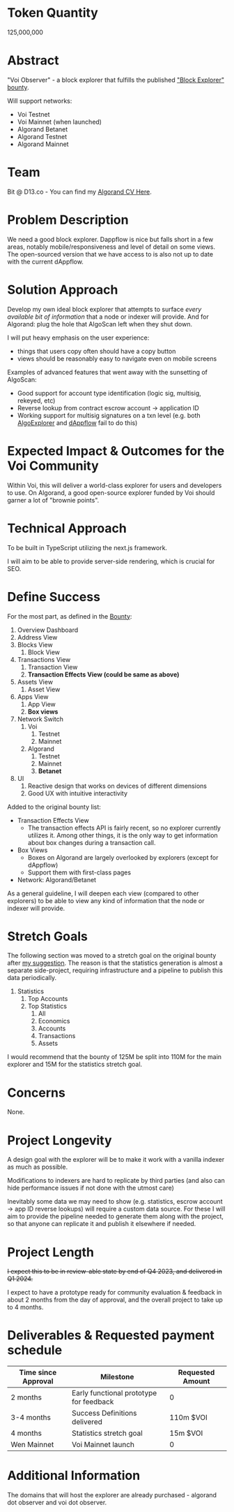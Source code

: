 # Token Quantity
125,000,000

# Abstract
"Voi Observer" - a block explorer that fulfills the published ["Block Explorer" bounty](https://github.com/VoiNetwork/governance/blob/5c4da0252513d5e91daaabd577f5cbe96d40d337/Bounties/Block%20Explorer.md).

Will support networks:

- Voi Testnet
- Voi Mainnet (when launched)
- Algorand Betanet
- Algorand Testnet
- Algorand Mainnet

# Team 

Bit @ D13.co - You can find my [Algorand CV Here](https://docs.google.com/document/d/1XMQ-4RzkK_BCcLlg77kA7Dk_c3JyWgfB2NtnBpN9oH0).

# Problem Description 

We need a good block explorer. Dappflow is nice but falls short in a few areas, notably mobile/responsiveness and level of detail on some views. The open-sourced version that we have access to is also not up to date with the current dAppflow.

# Solution Approach 

Develop my own ideal block explorer that attempts to surface _every available bit of information_ that a node or indexer will provide. And for Algorand: plug the hole that AlgoScan left when they shut down.

I will put heavy emphasis on the user experience:

- things that users copy often should have a copy button
- views should be reasonably easy to navigate even on mobile screens

Examples of advanced features that went away with the sunsetting of AlgoScan:

- Good support for account type identification (logic sig, multisig, rekeyed, etc)
- Reverse lookup from contract escrow account -> application ID
- Working support for multisig signatures on a txn level (e.g. both [AlgoExplorer](https://algoexplorer.io/tx/7AVW5OHN5AJQLAU3NJXVSQDXQMPW5AN7NULDHFVBJPPUB6APDELQ) and [dAppflow](https://app.dappflow.org/explorer/transaction/7AVW5OHN5AJQLAU3NJXVSQDXQMPW5AN7NULDHFVBJPPUB6APDELQ) fail to do this)

# Expected Impact & Outcomes for the Voi Community 

Within Voi, this will deliver a world-class explorer for users and developers to use. On Algorand, a good open-source explorer funded by Voi should garner a lot of "brownie points".

# Technical Approach

To be built in TypeScript utilizing the next.js framework.

I will aim to be able to provide server-side rendering, which is crucial for SEO.

# Define Success

For the most part, as defined in the [Bounty](https://github.com/VoiNetwork/governance/blob/5c4da0252513d5e91daaabd577f5cbe96d40d337/Bounties/Block%20Explorer.md):

1. Overview Dashboard
1. Address View
1. Blocks View
    1. Block View
1. Transactions View
    1. Transaction View
    1. **Transaction Effects View (could be same as above)**
1. Assets View
    1. Asset View
1. Apps View
    1. App View
    1. **Box views**
1. Network Switch
    1. Voi
        1. Testnet
        1. Mainnet
    1. Algorand
        1. Testnet
        1. Mainnet
        1. **Betanet**
1. UI
    1. Reactive design that works on devices of different dimensions
    1. Good UX with intuitive interactivity

Added to the original bounty list:

- Transaction Effects View
    - The transaction effects API is fairly recent, so no explorer currently utilizes it. Among other things, it is the only way to get information about box changes during a transaction call.
- Box Views
    - Boxes on Algorand are largely overlooked by explorers (except for dAppflow)
    - Support them with first-class pages
- Network: Algorand/Betanet

As a general guideline, I will deepen each view (compared to other explorers) to be able to view any kind of information that the node or indexer will provide.

# Stretch Goals

The following section was moved to a stretch goal on the original bounty after [my suggestion](https://github.com/VoiNetwork/governance/pull/6). The reason is that the statistics generation is almost a separate side-project, requiring infrastructure and a pipeline to publish this data periodically.

1. Statistics
    1. Top Accounts
    2. Top Statistics
        1. All
        2. Economics
        3. Accounts
        4. Transactions
        5. Assets

I would recommend that the bounty of 125M be split into 110M for the main explorer and 15M for the statistics stretch goal.

# Concerns

None.

# Project Longevity 

A design goal with the explorer will be to make it work with a vanilla indexer as much as possible.

Modifications to indexers are hard to replicate by third parties (and also can hide performance issues if not done with the utmost care)

Inevitably some data we may need to show (e.g. statistics, escrow account -> app ID reverse lookups) will require a custom data source. For these I will aim to provide the pipeline needed to generate them along with the project, so that anyone can replicate it and publish it elsewhere if needed.

# Project Length

~~I expect this to be in review-able state by end of Q4 2023, and delivered in Q1 2024.~~

I expect to have a prototype ready for community evaluation & feedback in about 2 months from the day of approval, and the overall project to take up to 4 months.

# Deliverables & Requested payment schedule

| Time since Approval | Milestone                                  | Requested Amount |
| ------------------- | ------------------------------------------ | ---------------- |
| 2 months            | Early functional prototype for feedback    | 0                |
| 3-4 months          | Success Definitions delivered              | 110m $VOI        |
| 4 months            | Statistics stretch goal                    | 15m $VOI         |
| Wen Mainnet         | Voi Mainnet launch                         | 0                |

# Additional Information

The domains that will host the explorer are already purchased - algorand dot observer and voi dot observer.
